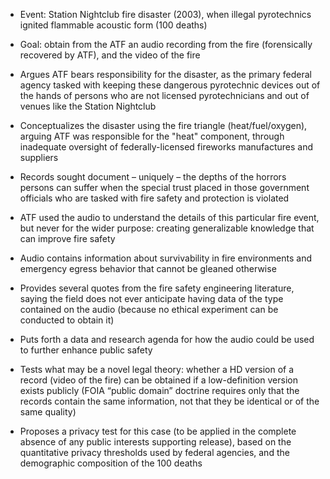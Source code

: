 - Event: Station Nightclub fire disaster (2003), when illegal pyrotechnics ignited flammable acoustic form (100 deaths)

- Goal: obtain from the ATF an audio recording from the fire (forensically recovered by ATF), and the video of the fire

- Argues ATF bears responsibility for the disaster, as the primary federal agency tasked with keeping these dangerous pyrotechnic devices out of the hands of persons who are not licensed pyrotechnicians and out of venues like the Station Nightclub

- Conceptualizes the disaster using the fire triangle (heat/fuel/oxygen), arguing ATF was responsible for the "heat" component, through inadequate oversight of federally-licensed fireworks manufactures and suppliers

- Records sought document – uniquely – the depths of the horrors persons can suffer when the special trust placed in those government officials who are tasked with fire safety and protection is violated

- ATF used the audio to understand the details of this particular fire event, but never for the wider purpose: creating generalizable knowledge that can improve fire safety

- Audio contains information about survivability in fire environments and emergency egress behavior that cannot be gleaned otherwise

- Provides several quotes from the fire safety engineering literature, saying the field does not ever anticipate having data of the type contained on the audio (because no ethical experiment can be conducted to obtain it)

- Puts forth a data and research agenda for how the audio could be used to further enhance public safety

- Tests what may be a novel legal theory: whether a HD version of a record (video of the fire) can be obtained if a low-definition version exists publicly (FOIA “public domain” doctrine requires only that the records contain the same information, not that they be identical or of the same quality)

- Proposes a privacy test for this case (to be applied in the complete absence of any public interests supporting release), based on the quantitative privacy thresholds used by federal agencies, and the demographic composition of the 100 deaths
